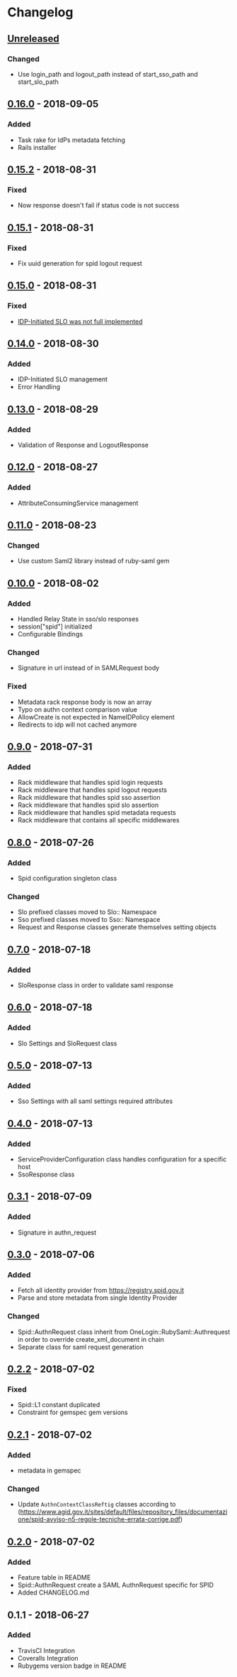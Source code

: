 # Changelog

## [Unreleased]
### Changed
- Use login_path and logout_path instead of start_sso_path and start_slo_path

## [0.16.0] - 2018-09-05
### Added
- Task rake for IdPs metadata fetching
- Rails installer

## [0.15.2] - 2018-08-31
### Fixed
- Now response doesn't fail if status code is not success

## [0.15.1] - 2018-08-31
### Fixed
- Fix uuid generation for spid logout request

## [0.15.0] - 2018-08-31
### Fixed
- [IDP-Initiated SLO was not full implemented](https://github.com/italia/spid-ruby/issues/54)

## [0.14.0] - 2018-08-30
### Added
- IDP-Initiated SLO management
- Error Handling

## [0.13.0] - 2018-08-29
### Added
- Validation of Response and LogoutResponse

## [0.12.0] - 2018-08-27
### Added
- AttributeConsumingService management

## [0.11.0] - 2018-08-23
### Changed
- Use custom Saml2 library instead of ruby-saml gem

## [0.10.0] - 2018-08-02
### Added
- Handled Relay State in sso/slo responses
- session["spid"] initialized
- Configurable Bindings

### Changed
- Signature in url instead of in SAMLRequest body

### Fixed
- Metadata rack response body is now an array
- Typo on authn context comparison value
- AllowCreate is not expected in NameIDPolicy element
- Redirects to idp will not cached anymore

## [0.9.0] - 2018-07-31
### Added
- Rack middleware that handles spid login requests
- Rack middleware that handles spid logout requests
- Rack middleware that handles spid sso assertion
- Rack middleware that handles spid slo assertion
- Rack middleware that handles spid metadata requests
- Rack middleware that contains all specific middlewares

## [0.8.0] - 2018-07-26
### Added
- Spid configuration singleton class

### Changed
- Slo prefixed classes moved to Slo:: Namespace
- Sso prefixed classes moved to Sso:: Namespace
- Request and Response classes generate themselves setting objects

## [0.7.0] - 2018-07-18
### Added
- SloResponse class in order to validate saml response

## [0.6.0] - 2018-07-18
### Added
- Slo Settings and SloRequest class

## [0.5.0] - 2018-07-13
### Added
- Sso Settings with all saml settings required attributes

## [0.4.0] - 2018-07-13
### Added
- ServiceProviderConfiguration class handles configuration for a specific host
- SsoResponse class

## [0.3.1] - 2018-07-09
### Added
- Signature in authn_request

## [0.3.0] - 2018-07-06

### Added
- Fetch all identity provider from https://registry.spid.gov.it
- Parse and store metadata from single Identity Provider
### Changed
- Spid::AuthnRequest class inherit from OneLogin::RubySaml::Authrequest in order to override create_xml_document in chain
- Separate class for saml request generation

## [0.2.2] - 2018-07-02
### Fixed
- Spid::L1 constant duplicated
- Constraint for gemspec gem versions

## [0.2.1] - 2018-07-02
### Added
- metadata in gemspec

### Changed
- Update ```AuthnContextClassReftig``` classes according to (https://www.agid.gov.it/sites/default/files/repository_files/documentazione/spid-avviso-n5-regole-tecniche-errata-corrige.pdf)

## [0.2.0] - 2018-07-02
### Added
- Feature table in README
- Spid::AuthnRequest create a SAML AuthnRequest specific for SPID
- Added CHANGELOG.md

## 0.1.1 - 2018-06-27
### Added
- TravisCI Integration
- Coveralls Integration
- Rubygems version badge in README

[Unreleased]: https://github.com/italia/spid-ruby/compare/v0.16.0...HEAD
[0.16.0]: https://github.com/italia/spid-ruby/compare/v0.15.2...v0.16.0
[0.15.2]: https://github.com/italia/spid-ruby/compare/v0.15.1...v0.15.2
[0.15.1]: https://github.com/italia/spid-ruby/compare/v0.15.0...v0.15.1
[0.15.0]: https://github.com/italia/spid-ruby/compare/v0.14.0...v0.15.0
[0.14.0]: https://github.com/italia/spid-ruby/compare/v0.13.0...v0.14.0
[0.13.0]: https://github.com/italia/spid-ruby/compare/v0.12.0...v0.13.0
[0.12.0]: https://github.com/italia/spid-ruby/compare/v0.11.0...v0.12.0
[0.11.0]: https://github.com/italia/spid-ruby/compare/v0.10.0...v0.11.0
[0.10.0]: https://github.com/italia/spid-ruby/compare/v0.9.0...v0.10.0
[0.9.0]: https://github.com/italia/spid-ruby/compare/v0.8.0...v0.9.0
[0.8.0]: https://github.com/italia/spid-ruby/compare/v0.7.0...v0.8.0
[0.7.0]: https://github.com/italia/spid-ruby/compare/v0.6.0...v0.7.0
[0.6.0]: https://github.com/italia/spid-ruby/compare/v0.5.0...v0.6.0
[0.5.0]: https://github.com/italia/spid-ruby/compare/v0.4.0...v0.5.0
[0.4.0]: https://github.com/italia/spid-ruby/compare/v0.3.1...v0.4.0
[0.3.1]: https://github.com/italia/spid-ruby/compare/v0.3.0...v0.3.1
[0.3.0]: https://github.com/italia/spid-ruby/compare/v0.2.2...v0.3.0
[0.2.2]: https://github.com/italia/spid-ruby/compare/v0.2.1...v0.2.2
[0.2.1]: https://github.com/italia/spid-ruby/compare/v0.2.0...v0.2.1
[0.2.0]: https://github.com/italia/spid-ruby/compare/v0.1.1...v0.2.0
